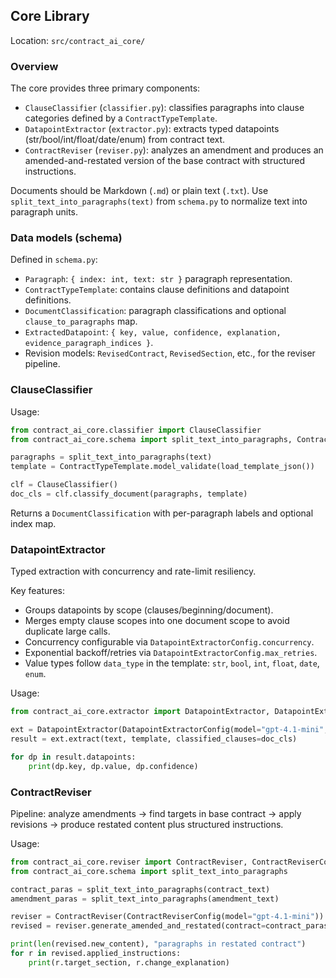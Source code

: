 ## Core Library

Location: `src/contract_ai_core/`

### Overview

The core provides three primary components:

- `ClauseClassifier` (`classifier.py`): classifies paragraphs into clause categories defined by a `ContractTypeTemplate`.
- `DatapointExtractor` (`extractor.py`): extracts typed datapoints (str/bool/int/float/date/enum) from contract text.
- `ContractReviser` (`reviser.py`): analyzes an amendment and produces an amended-and-restated version of the base contract with structured instructions.

Documents should be Markdown (`.md`) or plain text (`.txt`). Use `split_text_into_paragraphs(text)` from `schema.py` to normalize text into paragraph units.

### Data models (schema)

Defined in `schema.py`:
- `Paragraph`: `{ index: int, text: str }` paragraph representation.
- `ContractTypeTemplate`: contains clause definitions and datapoint definitions.
- `DocumentClassification`: paragraph classifications and optional `clause_to_paragraphs` map.
- `ExtractedDatapoint`: `{ key, value, confidence, explanation, evidence_paragraph_indices }`.
- Revision models: `RevisedContract`, `RevisedSection`, etc., for the reviser pipeline.

### ClauseClassifier

Usage:

```python
from contract_ai_core.classifier import ClauseClassifier
from contract_ai_core.schema import split_text_into_paragraphs, ContractTypeTemplate

paragraphs = split_text_into_paragraphs(text)
template = ContractTypeTemplate.model_validate(load_template_json())

clf = ClauseClassifier()
doc_cls = clf.classify_document(paragraphs, template)
```

Returns a `DocumentClassification` with per-paragraph labels and optional index map.

### DatapointExtractor

Typed extraction with concurrency and rate-limit resiliency.

Key features:
- Groups datapoints by scope (clauses/beginning/document).
- Merges empty clause scopes into one document scope to avoid duplicate large calls.
- Concurrency configurable via `DatapointExtractorConfig.concurrency`.
- Exponential backoff/retries via `DatapointExtractorConfig.max_retries`.
- Value types follow `data_type` in the template: `str`, `bool`, `int`, `float`, `date`, `enum`.

Usage:

```python
from contract_ai_core.extractor import DatapointExtractor, DatapointExtractorConfig

ext = DatapointExtractor(DatapointExtractorConfig(model="gpt-4.1-mini", concurrency=2, max_retries=5))
result = ext.extract(text, template, classified_clauses=doc_cls)

for dp in result.datapoints:
    print(dp.key, dp.value, dp.confidence)
```

### ContractReviser

Pipeline: analyze amendments → find targets in base contract → apply revisions → produce restated content plus structured instructions.

Usage:

```python
from contract_ai_core.reviser import ContractReviser, ContractReviserConfig
from contract_ai_core.schema import split_text_into_paragraphs

contract_paras = split_text_into_paragraphs(contract_text)
amendment_paras = split_text_into_paragraphs(amendment_text)

reviser = ContractReviser(ContractReviserConfig(model="gpt-4.1-mini"))
revised = reviser.generate_amended_and_restated(contract=contract_paras, amendment=amendment_paras, template=template)

print(len(revised.new_content), "paragraphs in restated contract")
for r in revised.applied_instructions:
    print(r.target_section, r.change_explanation)
```


